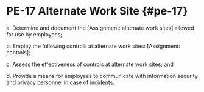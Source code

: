 # PE-17 Alternate Work Site {#pe-17}

a. Determine and document the [Assignment: alternate work sites] allowed for use by employees;

b. Employ the following controls at alternate work sites: [Assignment: controls];

c. Assess the effectiveness of controls at alternate work sites; and

d. Provide a means for employees to communicate with information security and privacy personnel in case of incidents.

